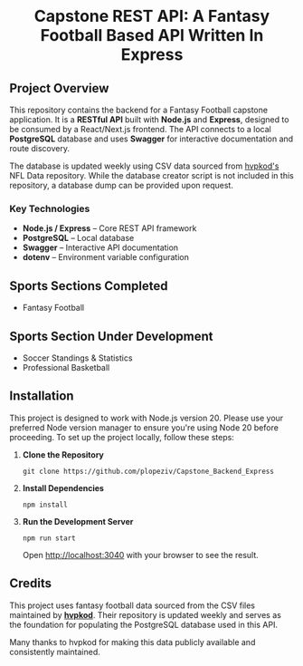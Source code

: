 # <p align="center" style="padding-top:20px">Capstone REST API: A Fantasy Football Based API Written In Express </p>

## Project Overview

This repository contains the backend for a Fantasy Football capstone application. It is a **RESTful API** built with **Node.js** and **Express**, designed to be consumed by a React/Next.js frontend. The API connects to a local **PostgreSQL** database and uses **Swagger** for interactive documentation and route discovery.

The database is updated weekly using CSV data sourced from [hvpkod's](https://github.com/hvpkod/NFL-Data) NFL Data repository. While the database creator script is not included in this repository, a database dump can be provided upon request.

### Key Technologies

- **Node.js / Express** – Core REST API framework
- **PostgreSQL** – Local database
- **Swagger** – Interactive API documentation
- **dotenv** – Environment variable configuration

## Sports Sections Completed

- Fantasy Football

## Sports Section Under Development

- Soccer Standings & Statistics
- Professional Basketball

## Installation

This project is designed to work with Node.js version 20. Please use your preferred Node version manager to ensure you're using Node 20 before proceeding. To set up the project locally, follow these steps:

1. **Clone the Repository**

   ```
   git clone https://github.com/plopeziv/Capstone_Backend_Express
   ```

2. **Install Dependencies**

   ```
   npm install
   ```

3. **Run the Development Server**
   ```
   npm run start
   ```
   Open [http://localhost:3040](http://localhost:3040) with your browser to see the result.

## Credits

This project uses fantasy football data sourced from the CSV files maintained by **[hvpkod](https://github.com/hvpkod/NFL-Data)**. Their repository is updated weekly and serves as the foundation for populating the PostgreSQL database used in this API.

Many thanks to hvpkod for making this data publicly available and consistently maintained.
